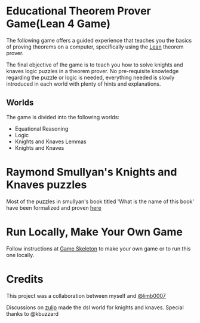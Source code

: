 # Educational Theorem Prover Game(Lean 4 Game)
The following game offers a guided experience that teaches you the basics of proving theorems on a computer, specifically using the [Lean](https://lean-lang.org/) theorem prover.

The final objective of the game is to teach you how to solve knights and knaves logic puzzles in a theorem prover. No pre-requisite knowledge regarding the puzzle or logic is needed, everything needed is slowly introduced in each world with plenty of hints and explanations.

## Worlds
The game is divided into the following worlds:
- Equational Reasoning
- Logic
- Knights and Knaves Lemmas
- Knights and Knaves

# Raymond Smullyan's Knights and Knaves puzzles
Most of the puzzles in smullyan's book titled 'What is the name of this book' have been formalized and proven [here](https://github.com/JadAbouHawili/Raymond-Smullyan-KnightsAndKnaves)

# Run Locally, Make Your Own Game
Follow instructions at [Game Skeleton](https://github.com/hhu-adam/GameSkeleton) to make your own game or to run this one locally.

# Credits
This project was a collaboration between myself and [@limb0007](https://github.com/limb0007)

Discussions on [zulip](https://leanprover.zulipchat.com/#narrow/channel/113488-general/topic/New.20game.20posted.20on.20Lean.20Game.20Server.20.28Knights.20And.20Knaves.29) made the dsl world for knights and knaves.
Special thanks to @kbuzzard
